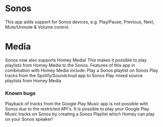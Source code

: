 # Sonos
This app adds support for Sonos devices, e.g. Play/Pause, Previous, Next, Mute/Unmute & Volume control.

# Media
Sonos now also supports Homey Media! This makes it possible to play playlists from Homey Media to the Sonos. 
Features of this app in combination with Homey Media include:
Play a Sonos playlist on Sonos
Play tracks from the Spotify/Soundcloud app to Sonos
Play mixed source playlists from Homey Media

### Known bugs
Playback of tracks from the Google Play Music app is not possible with Sonos due to the restricted API's. 
It is possible to play your Google Play Music tracks on Sonos by creating a Sonos Playlist which Homey can play on your Sonos speaker!
